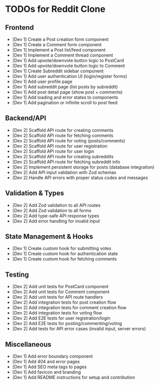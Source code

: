 # TODOs for Reddit Clone

## Frontend
- [Dev 1] Create a Post creation form component
- [Dev 1] Create a Comment form component
- [Dev 1] Implement a Post list/feed component
- [Dev 1] Implement a Comment thread component
- [Dev 1] Add upvote/downvote button logic to PostCard
- [Dev 1] Add upvote/downvote button logic to Comment
- [Dev 1] Create Subreddit sidebar component
- [Dev 1] Add user authentication UI (login/register forms)
- [Dev 1] Add user profile page
- [Dev 1] Add subreddit page (list posts by subreddit)
- [Dev 1] Add post detail page (show post + comments)
- [Dev 1] Add loading and error states to components
- [Dev 1] Add pagination or infinite scroll to post feed

## Backend/API
- [Dev 2] Scaffold API route for creating comments
- [Dev 2] Scaffold API route for fetching comments
- [Dev 2] Scaffold API route for voting (posts/comments)
- [Dev 2] Scaffold API route for user registration
- [Dev 2] Scaffold API route for user login
- [Dev 2] Scaffold API route for creating subreddits
- [Dev 2] Scaffold API route for fetching subreddit info
- [Dev 2] Implement persistent storage for posts (database integration)
- [Dev 2] Add API input validation with Zod schemas
- [Dev 2] Handle API errors with proper status codes and messages

## Validation & Types
- [Dev 2] Add Zod validation to all API routes
- [Dev 2] Add Zod validation to all forms
- [Dev 2] Add type-safe API response types
- [Dev 2] Add error handling for invalid input

## State Management & Hooks
- [Dev 1] Create custom hook for submitting votes
- [Dev 1] Create custom hook for authentication state
- [Dev 1] Create custom hook for fetching comments

## Testing
- [Dev 2] Add unit tests for PostCard component
- [Dev 2] Add unit tests for Comment component
- [Dev 2] Add unit tests for API route handlers
- [Dev 2] Add integration tests for post creation flow
- [Dev 2] Add integration tests for comment creation flow
- [Dev 2] Add integration tests for voting flow
- [Dev 2] Add E2E tests for user registration/login
- [Dev 2] Add E2E tests for posting/commenting/voting
- [Dev 2] Add tests for API error cases (invalid input, server errors)

## Miscellaneous
- [Dev 1] Add error boundary component
- [Dev 1] Add 404 and error pages
- [Dev 1] Add SEO meta tags to pages
- [Dev 1] Add favicon and branding
- [Dev 1] Add README instructions for setup and contribution
